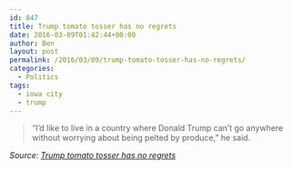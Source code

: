 ```yaml
---
id: 847
title: Trump tomato tosser has no regrets
date: 2016-03-09T01:42:44+00:00
author: Ben
layout: post
permalink: /2016/03/09/trump-tomato-tosser-has-no-regrets/
categories:
  - Politics
tags:
  - iowa city
  - trump
---
```

> “I’d like to live in a country where Donald Trump can’t go anywhere without worrying about being pelted by produce,” he said.

_Source:_ [_Trump tomato tosser has no regrets_](http://www.thegazette.com/subject/news/government/trump-tomato-tosser-has-no-regrets-20160308?utm_source=feedburner&utm_medium=feed&utm_campaign=Feed%3A+GazetteOnlineLocalNews+%28TheGazette.com+Local+News%29)